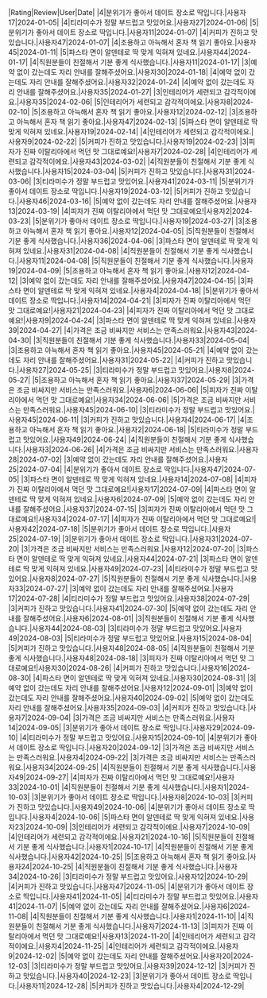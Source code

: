 |Rating|Review|User|Date|
|4|분위기가 좋아서 데이트 장소로 딱입니다.|사용자17|2024-01-05|
|4|티라미수가 정말 부드럽고 맛있어요.|사용자27|2024-01-06|
|5|분위기가 좋아서 데이트 장소로 딱입니다.|사용자11|2024-01-07|
|4|커피가 진하고 맛있습니다.|사용자47|2024-01-07|
|4|조용하고 아늑해서 혼자 책 읽기 좋아요.|사용자45|2024-01-11|
|5|파스타 면이 알덴테로 딱 맞게 익혀져 있네요.|사용자44|2024-01-17|
|4|직원분들이 친절해서 기분 좋게 식사했습니다.|사용자11|2024-01-17|
|3|예약 없이 갔는데도 자리 안내를 잘해주셨어요.|사용자30|2024-01-18|
|4|예약 없이 갔는데도 자리 안내를 잘해주셨어요.|사용자32|2024-01-24|
|4|예약 없이 갔는데도 자리 안내를 잘해주셨어요.|사용자35|2024-01-27|
|3|인테리어가 세련되고 감각적이에요.|사용자35|2024-02-06|
|5|인테리어가 세련되고 감각적이에요.|사용자8|2024-02-10|
|5|조용하고 아늑해서 혼자 책 읽기 좋아요.|사용자12|2024-02-12|
|3|조용하고 아늑해서 혼자 책 읽기 좋아요.|사용자47|2024-02-13|
|5|파스타 면이 알덴테로 딱 맞게 익혀져 있네요.|사용자19|2024-02-14|
|4|인테리어가 세련되고 감각적이에요.|사용자9|2024-02-22|
|5|커피가 진하고 맛있습니다.|사용자19|2024-02-23|
|3|피자가 진짜 이탈리아에서 먹던 맛 그대로예요!|사용자7|2024-02-28|
|4|인테리어가 세련되고 감각적이에요.|사용자43|2024-03-02|
|4|직원분들이 친절해서 기분 좋게 식사했습니다.|사용자15|2024-03-04|
|5|커피가 진하고 맛있습니다.|사용자31|2024-03-06|
|3|티라미수가 정말 부드럽고 맛있어요.|사용자41|2024-03-11|
|5|분위기가 좋아서 데이트 장소로 딱입니다.|사용자19|2024-03-12|
|5|커피가 진하고 맛있습니다.|사용자46|2024-03-16|
|5|예약 없이 갔는데도 자리 안내를 잘해주셨어요.|사용자13|2024-03-19|
|4|피자가 진짜 이탈리아에서 먹던 맛 그대로예요!|사용자2|2024-03-23|
|5|분위기가 좋아서 데이트 장소로 딱입니다.|사용자19|2024-03-27|
|3|조용하고 아늑해서 혼자 책 읽기 좋아요.|사용자12|2024-04-05|
|5|직원분들이 친절해서 기분 좋게 식사했습니다.|사용자36|2024-04-06|
|3|파스타 면이 알덴테로 딱 맞게 익혀져 있네요.|사용자31|2024-04-08|
|4|직원분들이 친절해서 기분 좋게 식사했습니다.|사용자11|2024-04-08|
|5|직원분들이 친절해서 기분 좋게 식사했습니다.|사용자19|2024-04-09|
|5|조용하고 아늑해서 혼자 책 읽기 좋아요.|사용자12|2024-04-12|
|3|예약 없이 갔는데도 자리 안내를 잘해주셨어요.|사용자47|2024-04-15|
|3|파스타 면이 알덴테로 딱 맞게 익혀져 있네요.|사용자4|2024-04-18|
|5|분위기가 좋아서 데이트 장소로 딱입니다.|사용자14|2024-04-21|
|3|피자가 진짜 이탈리아에서 먹던 맛 그대로예요!|사용자21|2024-04-23|
|4|피자가 진짜 이탈리아에서 먹던 맛 그대로예요!|사용자9|2024-04-24|
|3|파스타 면이 알덴테로 딱 맞게 익혀져 있네요.|사용자39|2024-04-27|
|4|가격은 조금 비싸지만 서비스는 만족스러워요.|사용자43|2024-04-30|
|3|직원분들이 친절해서 기분 좋게 식사했습니다.|사용자33|2024-05-04|
|3|조용하고 아늑해서 혼자 책 읽기 좋아요.|사용자45|2024-05-21|
|4|예약 없이 갔는데도 자리 안내를 잘해주셨어요.|사용자31|2024-05-22|
|4|커피가 진하고 맛있습니다.|사용자27|2024-05-25|
|3|티라미수가 정말 부드럽고 맛있어요.|사용자8|2024-05-27|
|5|조용하고 아늑해서 혼자 책 읽기 좋아요.|사용자37|2024-05-29|
|3|가격은 조금 비싸지만 서비스는 만족스러워요.|사용자6|2024-06-06|
|5|피자가 진짜 이탈리아에서 먹던 맛 그대로예요!|사용자34|2024-06-06|
|5|가격은 조금 비싸지만 서비스는 만족스러워요.|사용자45|2024-06-10|
|3|티라미수가 정말 부드럽고 맛있어요.|사용자45|2024-06-11|
|3|커피가 진하고 맛있습니다.|사용자4|2024-06-17|
|4|조용하고 아늑해서 혼자 책 읽기 좋아요.|사용자2|2024-06-18|
|5|티라미수가 정말 부드럽고 맛있어요.|사용자49|2024-06-24|
|4|직원분들이 친절해서 기분 좋게 식사했습니다.|사용자3|2024-06-26|
|4|가격은 조금 비싸지만 서비스는 만족스러워요.|사용자28|2024-07-02|
|3|예약 없이 갔는데도 자리 안내를 잘해주셨어요.|사용자25|2024-07-04|
|4|분위기가 좋아서 데이트 장소로 딱입니다.|사용자47|2024-07-05|
|3|파스타 면이 알덴테로 딱 맞게 익혀져 있네요.|사용자14|2024-07-08|
|4|피자가 진짜 이탈리아에서 먹던 맛 그대로예요!|사용자17|2024-07-09|
|4|파스타 면이 알덴테로 딱 맞게 익혀져 있네요.|사용자6|2024-07-09|
|5|예약 없이 갔는데도 자리 안내를 잘해주셨어요.|사용자37|2024-07-15|
|3|피자가 진짜 이탈리아에서 먹던 맛 그대로예요!|사용자34|2024-07-17|
|4|피자가 진짜 이탈리아에서 먹던 맛 그대로예요!|사용자42|2024-07-18|
|5|분위기가 좋아서 데이트 장소로 딱입니다.|사용자25|2024-07-19|
|3|분위기가 좋아서 데이트 장소로 딱입니다.|사용자31|2024-07-20|
|3|가격은 조금 비싸지만 서비스는 만족스러워요.|사용자12|2024-07-20|
|3|파스타 면이 알덴테로 딱 맞게 익혀져 있네요.|사용자44|2024-07-21|
|3|파스타 면이 알덴테로 딱 맞게 익혀져 있네요.|사용자49|2024-07-23|
|4|티라미수가 정말 부드럽고 맛있어요.|사용자8|2024-07-27|
|5|직원분들이 친절해서 기분 좋게 식사했습니다.|사용자33|2024-07-27|
|3|예약 없이 갔는데도 자리 안내를 잘해주셨어요.|사용자17|2024-07-28|
|4|티라미수가 정말 부드럽고 맛있어요.|사용자38|2024-07-29|
|3|커피가 진하고 맛있습니다.|사용자41|2024-07-30|
|5|예약 없이 갔는데도 자리 안내를 잘해주셨어요.|사용자6|2024-08-01|
|3|직원분들이 친절해서 기분 좋게 식사했습니다.|사용자44|2024-08-03|
|3|티라미수가 정말 부드럽고 맛있어요.|사용자49|2024-08-03|
|5|티라미수가 정말 부드럽고 맛있어요.|사용자15|2024-08-04|
|5|커피가 진하고 맛있습니다.|사용자48|2024-08-05|
|4|직원분들이 친절해서 기분 좋게 식사했습니다.|사용자48|2024-08-18|
|3|피자가 진짜 이탈리아에서 먹던 맛 그대로예요!|사용자30|2024-08-26|
|4|커피가 진하고 맛있습니다.|사용자16|2024-08-30|
|4|파스타 면이 알덴테로 딱 맞게 익혀져 있네요.|사용자30|2024-08-31|
|3|예약 없이 갔는데도 자리 안내를 잘해주셨어요.|사용자12|2024-09-01|
|3|예약 없이 갔는데도 자리 안내를 잘해주셨어요.|사용자40|2024-09-02|
|5|예약 없이 갔는데도 자리 안내를 잘해주셨어요.|사용자35|2024-09-03|
|4|커피가 진하고 맛있습니다.|사용자7|2024-09-04|
|3|가격은 조금 비싸지만 서비스는 만족스러워요.|사용자14|2024-09-05|
|3|분위기가 좋아서 데이트 장소로 딱입니다.|사용자29|2024-09-10|
|4|티라미수가 정말 부드럽고 맛있어요.|사용자15|2024-09-10|
|4|분위기가 좋아서 데이트 장소로 딱입니다.|사용자20|2024-09-12|
|3|가격은 조금 비싸지만 서비스는 만족스러워요.|사용자4|2024-09-22|
|3|가격은 조금 비싸지만 서비스는 만족스러워요.|사용자34|2024-09-25|
|4|직원분들이 친절해서 기분 좋게 식사했습니다.|사용자49|2024-09-27|
|4|피자가 진짜 이탈리아에서 먹던 맛 그대로예요!|사용자33|2024-10-01|
|4|직원분들이 친절해서 기분 좋게 식사했습니다.|사용자1|2024-10-03|
|3|분위기가 좋아서 데이트 장소로 딱입니다.|사용자8|2024-10-03|
|3|커피가 진하고 맛있습니다.|사용자49|2024-10-06|
|4|분위기가 좋아서 데이트 장소로 딱입니다.|사용자4|2024-10-06|
|5|파스타 면이 알덴테로 딱 맞게 익혀져 있네요.|사용자23|2024-10-09|
|3|인테리어가 세련되고 감각적이에요.|사용자7|2024-10-09|
|4|인테리어가 세련되고 감각적이에요.|사용자21|2024-10-16|
|5|직원분들이 친절해서 기분 좋게 식사했습니다.|사용자1|2024-10-17|
|4|직원분들이 친절해서 기분 좋게 식사했습니다.|사용자42|2024-10-25|
|5|조용하고 아늑해서 혼자 책 읽기 좋아요.|사용자24|2024-10-25|
|4|직원분들이 친절해서 기분 좋게 식사했습니다.|사용자34|2024-10-26|
|3|티라미수가 정말 부드럽고 맛있어요.|사용자12|2024-10-29|
|4|커피가 진하고 맛있습니다.|사용자47|2024-11-05|
|4|분위기가 좋아서 데이트 장소로 딱입니다.|사용자41|2024-11-05|
|4|티라미수가 정말 부드럽고 맛있어요.|사용자41|2024-11-07|
|5|예약 없이 갔는데도 자리 안내를 잘해주셨어요.|사용자6|2024-11-08|
|4|직원분들이 친절해서 기분 좋게 식사했습니다.|사용자1|2024-11-10|
|4|직원분들이 친절해서 기분 좋게 식사했습니다.|사용자7|2024-11-13|
|3|피자가 진짜 이탈리아에서 먹던 맛 그대로예요!|사용자13|2024-11-20|
|4|인테리어가 세련되고 감각적이에요.|사용자4|2024-11-25|
|4|인테리어가 세련되고 감각적이에요.|사용자9|2024-12-02|
|5|예약 없이 갔는데도 자리 안내를 잘해주셨어요.|사용자20|2024-12-03|
|3|티라미수가 정말 부드럽고 맛있어요.|사용자39|2024-12-12|
|3|커피가 진하고 맛있습니다.|사용자40|2024-12-23|
|3|분위기가 좋아서 데이트 장소로 딱입니다.|사용자11|2024-12-28|
|5|커피가 진하고 맛있습니다.|사용자4|2024-12-29|